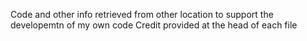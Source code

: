 Code and other info retrieved from other location to support the developemtn of my own code
Credit provided at the head of each file
